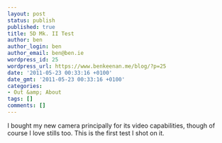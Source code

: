 ```yaml
---
layout: post
status: publish
published: true
title: 5D Mk. II Test
author: ben
author_login: ben
author_email: ben@ben.ie
wordpress_id: 25
wordpress_url: https://www.benkeenan.me/blog/?p=25
date: '2011-05-23 00:33:16 +0100'
date_gmt: '2011-05-23 00:33:16 +0100'
categories:
- Out &amp; About
tags: []
comments: []
---
```

<p style="text-align: left;">I bought my new camera principally for its video capabilities, though of course I love stills too. This is the first test I shot on it.</p>
<p style="text-align: center;"><object width="560" height="349" classid="clsid:d27cdb6e-ae6d-11cf-96b8-444553540000" codebase="https://download.macromedia.com/pub/shockwave/cabs/flash/swflash.cab#version=6,0,40,0"><param name="allowFullScreen" value="true" /><param name="allowscriptaccess" value="always" /><param name="src" value="https://www.youtube.com/v/Ramqk5bcmyQ?fs=1&amp;hl=en_US&amp;hd=1" /><param name="allowfullscreen" value="true" /><embed width="560" height="349" type="application/x-shockwave-flash" src="https://www.youtube.com/v/Ramqk5bcmyQ?fs=1&amp;hl=en_US&amp;hd=1" allowFullScreen="true" allowscriptaccess="always" allowfullscreen="true" /></object></p>
